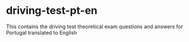 # driving-test-pt-en
This contains the driving test theoretical exam questions and answers for Portugal translated to English
